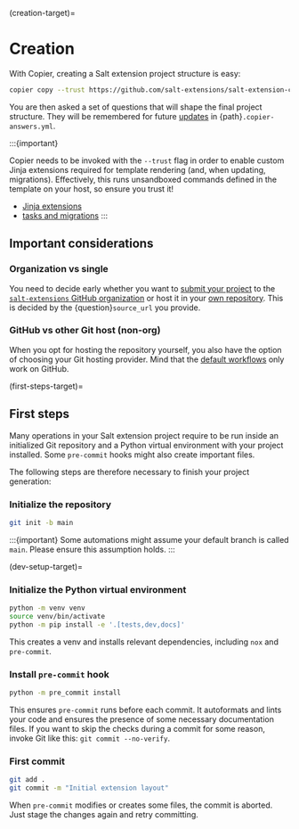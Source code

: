(creation-target)=
# Creation

With Copier, creating a Salt extension project structure is easy:

```bash
copier copy --trust https://github.com/salt-extensions/salt-extension-copier my-awesome-new-saltext
```

You are then asked a set of questions that will shape the final project structure.
They will be remembered for future [updates](update-target) in {path}`.copier-answers.yml`.

:::{important}

Copier needs to be invoked with the `--trust` flag in order to enable
custom Jinja extensions required for template rendering (and, when updating, migrations).
Effectively, this runs unsandboxed commands defined in the template on your host,
so ensure you trust it!

* [Jinja extensions][jinja-exts]
* [tasks and migrations][tasks-migrations]
:::

## Important considerations
### Organization vs single
You need to decide early whether you want to [submit your project](submitting-target) to the
[`salt-extensions` GitHub organization](gh-org-ref) or host it in your [own repository](required-secrets-target).
This is decided by the {question}`source_url` you provide.

### GitHub vs other Git host (non-org)
When you opt for hosting the repository yourself, you also have the option of choosing
your Git hosting provider. Mind that the [default workflows](workflows-target) only work on GitHub.

(first-steps-target)=
## First steps

Many operations in your Salt extension project require to be run inside an initialized Git repository
and a Python virtual environment with your project installed. Some `pre-commit` hooks might also
create important files.

The following steps are therefore necessary to finish your project generation:

### Initialize the repository
```bash
git init -b main
```

:::{important}
Some automations might assume your default branch is called `main`. Please ensure
this assumption holds.
:::

(dev-setup-target)=
### Initialize the Python virtual environment
```bash
python -m venv venv
source venv/bin/activate
python -m pip install -e '.[tests,dev,docs]'
```

This creates a venv and installs relevant dependencies, including `nox` and `pre-commit`.

### Install `pre-commit` hook
```bash
python -m pre_commit install
```

This ensures `pre-commit` runs before each commit. It autoformats and lints your code and ensures the presence of some necessary documentation files. If you want to skip the checks during a commit for some reason, invoke Git like this: `git commit --no-verify`.

### First commit
```bash
git add .
git commit -m "Initial extension layout"
```

When `pre-commit` modifies or creates some files, the commit is aborted. Just stage the changes again and retry committing.

[jinja-exts]: https://github.com/salt-extensions/salt-extension-copier/blob/main/jinja_extensions/saltext.py
[tasks-migrations]: https://github.com/salt-extensions/salt-extension-copier/blob/main/copier.yml
